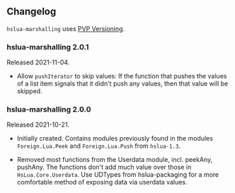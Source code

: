 ## Changelog

`hslua-marshalling` uses [PVP Versioning](https://pvp.haskell.org).

### hslua-marshalling 2.0.1

Released 2021-11-04.

  - Allow `pushIterator` to skip values: If the function that
    pushes the values of a list item signals that it didn't push any
    values, then that value will be skipped.

### hslua-marshalling 2.0.0

Released 2021-10-21.

- Initially created. Contains modules previously found in the
  modules `Foreign.Lua.Peek` and `Foreign.Lua.Push` from
  `hslua-1.3`.

- Removed most functions from the Userdata module, incl. peekAny,
  pushAny. The functions don't add much value over those in
  `HsLua.Core.Userdata`. Use UDTypes from hslua-packaging for a
  more comfortable method of exposing data via userdata values.
